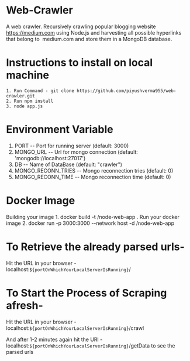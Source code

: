 # Web-Crawler

A web crawler.
Recursively​ crawling popular blogging website ​ https://medium.com​ using Node.js and harvesting all possible
hyperlinks that belong to ​ medium.com​ and store them in a MongoDB database.

# Instructions to install on local machine 

    1. Run Command - git clone https://github.com/piyushverma955/web-crawler.git
    2. Run npm install
    3. node app.js

# Environment Variable
   1. PORT -- Port for running server (default: 3000)
   2. MONGO_URL  -- Url for mongo connection (default:  'mongodb://localhost:27017')
   3. DB -- Name of DataBase (default: "crawler")
   4. MONGO_RECONN_TRIES -- Mongo reconnection tries (default: 0)
   4. MONGO_RECONN_TIME -- Mongo reconnection time (default: 0)

# Docker Image 
 Building your image 
    1. docker build -t <your username>/node-web-app .
 Run your docker image
    2. docker run -p 3000:3000  --network host -d <your username>/node-web-app  

# To Retrieve the already parsed urls-
   Hit the URL in your browser - localhost:`${portOnWhichYourLocalServerIsRunning}`/

# To Start the Process of Scraping afresh-
   Hit the URL in your browser - localhost:`${portOnWhichYourLocalServerIsRunning}`/crawl

   And after 1-2 minutes again hit the URl - localhost:`${portOnWhichYourLocalServerIsRunning}`/getData
    to see the parsed urls

